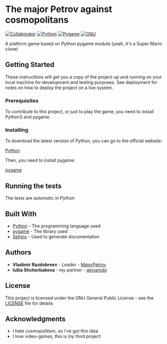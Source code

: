 # The major Petrov against cosmopolitans
[![Collaborator](https://img.shields.io/badge/%E2%99%A5-collaborator-ff0068.svg
)](https://github.com/akinariobi)
[![Python](https://img.shields.io/badge/download-Python%203.6.4-blue.svg
)](https://www.python.org/)
[![Pygame](https://img.shields.io/badge/download-Pygame%201.9.3-yellow.svg
)](https://www.pygame.org/news)
[![GNU](https://img.shields.io/badge/license-GPL-brightgreen.svg
)](https://github.com/MajorPetrov/petrov_against_cosmopolitans_java_version/blob/master/LICENSE)

A platform game based on Python pygame module (yeah, it's a Super Mario clone)

## Getting Started

These instructions will get you a copy of the project up and running on your local machine for development and testing purposes. See deployment for notes on how to deploy the project on a live system.

### Prerequisites

To contribute to this project, or just to play the game, you need to install Python3 and pygame.

### Installing

To download the latest version of Python, you can go to the official website:

[Python](https://www.python.org/)

Then, you need to install pygame:

[pygame](https://www.pygame.org/wiki/GettingStarted)

## Running the tests

The tests are automatic in Python

## Built With

* [Python](https://www.python.org/) - The programming language used
* [pygame](https://www.pygame.org/news) - The library used
* [Sphinx](http://www.sphinx-doc.org/en/stable/index.html) - Used to generate documentation

## Authors

* **Vladimir Razdobreev** - *Leader* - [MajorPetrov](https://github.com/MajorPetrov)
* **Iuliia Shcherbakova** - *my partner* - [akinariobi](https://github.com/akinariobi)

## License

This project is licensed under the GNU General Public License - see the [LICENSE](LICENSE) file for details

## Acknowledgments

* I hate cosmopolitism, so i've got this idea
* I love video-games, this is my third project